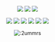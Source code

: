 <p align="center">
  <a href="https://github.com/addi00000"><img src="https://img.shields.io/github/followers/2ummrs?style=for-the-badge"></img></a>
  <a href="https://github.com/addi00000"><img src="https://img.shields.io/github/stars/2ummrs?style=for-the-badge"></img></a>
  <a href="https://blare.win"><img src="https://img.shields.io/website?down_message=blare.win%20is%20down%21&style=for-the-badge&up_message=blare.win%20is%20up%21&url=https%3A%2F%2Fblare.win"></img></a>
</p>

<p align="center">
  <a href="https://github.com/2ummrs"><img src="https://img.shields.io/badge/python-3670A0?style=for-the-badge&logo=python&logoColor=ffdd54"></a>
  <a href="https://github.com/2ummrs"><img src="https://img.shields.io/badge/Go-00ADD8?style=for-the-badge&logo=go&logoColor=white"></a>
  <a href="https://github.com/2ummrs"><img src="https://img.shields.io/badge/bun-282a36?style=for-the-badge&logo=bun&logoColor=fbf0df"></a>
  <a href="https://github.com.2ummrs"><img src="https://img.shields.io/badge/SvelteKit-FF3E00?style=for-the-badge&logo=Svelte&logoColor=white"></a>
  <a href="https://github.com/2ummrs"><img src="https://img.shields.io/badge/Tailwind_CSS-38B2AC?style=for-the-badge&logo=tailwind-css&logoColor=white"></a>
  <a href="https://github.com/2ummrs"><img src="https://img.shields.io/badge/typescript-%23007ACC.svg?style=for-the-badge&logo=typescript&logoColor=white"></a>
</p>

<p align="center"><img src="https://count.getloli.com/get/@:2ummrs" alt=":2ummrs" /></p>
